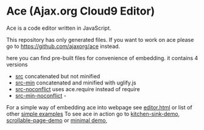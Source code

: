 # Ace (Ajax.org Cloud9 Editor)

Ace is a code editor written in JavaScript.

This repository has only generated files.
If you want to work on ace please go to https://github.com/ajaxorg/ace instead.

here you can find pre-built files for convenience of embedding.
it contains 4 versions

- [src](https://github.com/ajaxorg/ace-builds/tree/master/src) concatenated but not minified
- [src-min](https://github.com/ajaxorg/ace-builds/tree/master/src-min) concatenated and minified with uglify.js
- [src-noconflict](https://github.com/ajaxorg/ace-builds/tree/master/src-noconflict) uses ace.require instead of require
- [src-min-noconflict](https://github.com/ajaxorg/ace-builds/tree/master/src-min-noconflict) -

For a simple way of embedding ace into webpage see [editor.html](https://github.com/ajaxorg/ace-builds/blob/master/editor.html) or list of other [simple examples](https://github.com/ajaxorg/ace-builds/tree/master/demo)
To see ace in action go to [kitchen-sink-demo](http://ajaxorg.github.com/ace-builds/kitchen-sink.html), [scrollable-page-demo](http://ajaxorg.github.com/ace-builds/demo/scrollable-page.html) or [minimal demo](http://ajaxorg.github.com/ace-builds/editor.html),
